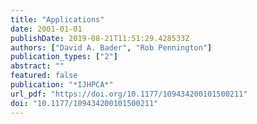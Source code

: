 ```yaml
---
title: "Applications"
date: 2001-01-01
publishDate: 2019-08-21T11:51:29.428533Z
authors: ["David A. Bader", "Rob Pennington"]
publication_types: ["2"]
abstract: ""
featured: false
publication: "*IJHPCA*"
url_pdf: "https://doi.org/10.1177/109434200101500211"
doi: "10.1177/109434200101500211"
---
```


